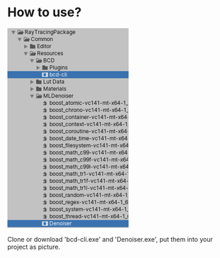 # How to use?

![a](./Pics/a.PNG)

Clone or download 'bcd-cli.exe' and 'Denoiser.exe', put them into your project as picture.